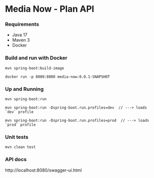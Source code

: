 # Media Now - Plan API

### Requirements

 - Java 17
 - Maven 3
 - Docker

### Build and run with Docker

```shell
mvn spring-boot:build-image
```

```shell
docker run -p 8080:8080 media-now:0.0.1-SNAPSHOT
```

### Up and Running

```shell
mvn spring-boot:run
```

```shell
mvn spring-boot:run -Dspring-boot.run.profiles=dev  // ---> loads `dev` profile
```

```shell
mvn spring-boot:run -Dspring-boot.run.profiles=prod  // ---> loads `prod` profile
```

### Unit tests

```shell
mvn clean test
```

### API docs

http://localhost:8080/swagger-ui.html

